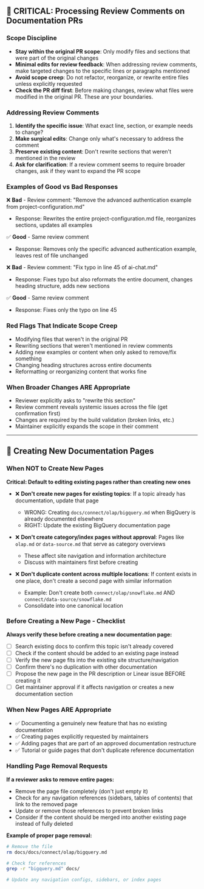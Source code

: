 ## 🚨 CRITICAL: Processing Review Comments on Documentation PRs

### Scope Discipline
- **Stay within the original PR scope**: Only modify files and sections that were part of the original changes
- **Minimal edits for review feedback**: When addressing review comments, make targeted changes to the specific lines or paragraphs mentioned
- **Avoid scope creep**: Do not refactor, reorganize, or rewrite entire files unless explicitly requested
- **Check the PR diff first**: Before making changes, review what files were modified in the original PR. These are your boundaries.

### Addressing Review Comments
1. **Identify the specific issue**: What exact line, section, or example needs to change?
2. **Make surgical edits**: Change only what's necessary to address the comment
3. **Preserve existing content**: Don't rewrite sections that weren't mentioned in the review
4. **Ask for clarification**: If a review comment seems to require broader changes, ask if they want to expand the PR scope

### Examples of Good vs Bad Responses

❌ **Bad** - Review comment: "Remove the advanced authentication example from project-configuration.md"
- Response: Rewrites the entire project-configuration.md file, reorganizes sections, updates all examples

✅ **Good** - Same review comment
- Response: Removes only the specific advanced authentication example, leaves rest of file unchanged

❌ **Bad** - Review comment: "Fix typo in line 45 of ai-chat.md"  
- Response: Fixes typo but also reformats the entire document, changes heading structure, adds new sections

✅ **Good** - Same review comment
- Response: Fixes only the typo on line 45

### Red Flags That Indicate Scope Creep
- Modifying files that weren't in the original PR
- Rewriting sections that weren't mentioned in review comments
- Adding new examples or content when only asked to remove/fix something
- Changing heading structures across entire documents
- Reformatting or reorganizing content that works fine

### When Broader Changes ARE Appropriate
- Reviewer explicitly asks to "rewrite this section"
- Review comment reveals systemic issues across the file (get confirmation first)
- Changes are required by the build validation (broken links, etc.)
- Maintainer explicitly expands the scope in their comment

---

<!-- Added from PR review - 2025-01-xx: New page creation and content consolidation guidelines -->
## 📄 Creating New Documentation Pages

### When NOT to Create New Pages

**Critical: Default to editing existing pages rather than creating new ones**

- ❌ **Don't create new pages for existing topics**: If a topic already has documentation, update that page
  - WRONG: Creating `docs/connect/olap/bigquery.md` when BigQuery is already documented elsewhere
  - RIGHT: Update the existing BigQuery documentation page
  
- ❌ **Don't create category/index pages without approval**: Pages like `olap.md` or `data-source.md` that serve as category overviews
  - These affect site navigation and information architecture
  - Discuss with maintainers first before creating

- ❌ **Don't duplicate content across multiple locations**: If content exists in one place, don't create a second page with similar information
  - Example: Don't create both `connect/olap/snowflake.md` AND `connect/data-source/snowflake.md`
  - Consolidate into one canonical location

### Before Creating a New Page - Checklist

**Always verify these before creating a new documentation page:**

- [ ] Search existing docs to confirm this topic isn't already covered
- [ ] Check if the content should be added to an existing page instead
- [ ] Verify the new page fits into the existing site structure/navigation
- [ ] Confirm there's no duplication with other documentation
- [ ] Propose the new page in the PR description or Linear issue BEFORE creating it
- [ ] Get maintainer approval if it affects navigation or creates a new documentation section

### When New Pages ARE Appropriate

- ✅ Documenting a genuinely new feature that has no existing documentation
- ✅ Creating pages explicitly requested by maintainers
- ✅ Adding pages that are part of an approved documentation restructure
- ✅ Tutorial or guide pages that don't duplicate reference documentation

### Handling Page Removal Requests

**If a reviewer asks to remove entire pages:**

- Remove the page file completely (don't just empty it)
- Check for any navigation references (sidebars, tables of contents) that link to the removed page
- Update or remove those references to prevent broken links
- Consider if the content should be merged into another existing page instead of fully deleted

**Example of proper page removal:**
```bash
# Remove the file
rm docs/docs/connect/olap/bigquery.md

# Check for references
grep -r "bigquery.md" docs/

# Update any navigation configs, sidebars, or index pages
